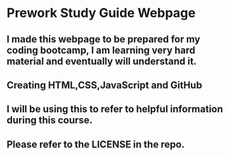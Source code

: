 # Prework Study Guide Webpage

## I made this webpage to be prepared for my coding bootcamp, I am learning very hard material and eventually will understand it.

## Creating HTML,CSS,JavaScript and GitHub

## I will be using this to refer to helpful information during this course.

## Please refer to the LICENSE in the repo.
